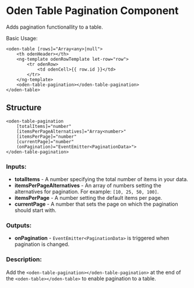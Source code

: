 [//]: # (title: Pagination)
[//]: # (category: Oden Table)
[//]: # (icon: fa-table)


# Oden Table Pagination Component

Adds pagination functionallity to a table.


Basic Usage:
```
<oden-table [rows]="Array<any>|null">
    <th odenHeader></th>
    <ng-template odenRowTemplate let-row="row">
        <tr odenRow>
            <td odenCell>{{ row.id }}</td>
        </tr>
    </ng-template>
    <oden-table-pagination></oden-table-pagination>
</oden-table>
```


## Structure

    <oden-table-pagination
        [totalItems]="number"
        [itemsPerPageAlternatives]="Array<number>"
        [itemsPerPage]="number"
        [currentPage]="number"
        (onPagination)="EventEmitter<PaginationData>">
    </oden-table-pagination>


### Inputs:

* **totalItems** - A number specifying the total number of items in your data.
* **itemsPerPageAlternatives** - An array of numbers setting the alternatives for pagination. For example: `[10, 25, 50, 100]`.
* **itemsPerPage** - A number setting the default items per page.
* **currentPage** - A number that sets the page on which the pagination should start with.


### Outputs:

* **onPagination** - `EventEmitter<PaginationData>` is triggered when pagination is changed.


### Description:
Add the `<oden-table-pagination></oden-table-pagination>` at the end of the `<oden-table></oden-table>` to enable pagination to a table.

